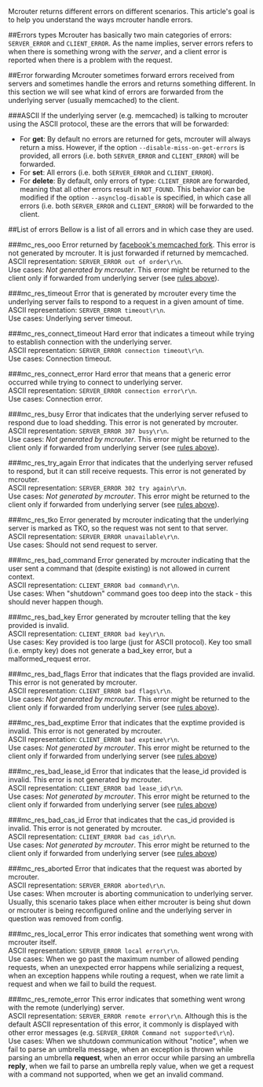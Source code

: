 Mcrouter returns different errors on different scenarios. This article's goal is to help you understand the ways mcrouter handle errors.

##Errors types
Mcrouter has basically two main categories of errors: `SERVER_ERROR` and `CLIENT_ERROR`. As the name implies, server errors refers to when there is something wrong with the _server_, and a client error is reported when there is a problem with the request.

##Error forwarding
Mcrouter sometimes forward errors received from servers and sometimes handle the errors and returns something different. In this section we will see what kind of errors are forwarded from the underlying server (usually memcached) to the client.

###ASCII
If the underlying server (e.g. memcached) is talking to mcrouter using the ASCII protocol, these are the errors that will be forwarded:
* For **get**: By default no errors are returned for gets, mcrouter will always return a miss. However, if the option `--disable-miss-on-get-errors` is provided, all errors (i.e. both `SERVER_ERROR` and `CLIENT_ERROR`) will be forwarded.  
* For **set**: All errors (i.e. both `SERVER_ERROR` and `CLIENT_ERROR`).  
* For **delete**: By default, only errors of type: `CLIENT_ERROR` are forwarded, meaning that all other errors result in `NOT_FOUND`. This behavior can be modified if the option `--asynclog-disable` is specified, in which case all errors (i.e. both `SERVER_ERROR` and `CLIENT_ERROR`) will be forwarded to the client.  
 
##List of errors
Bellow is a list of all errors and in which case they are used.

###mc_res_ooo
Error returned by [facebook's memcached fork](https://github.com/facebookarchive/memcached/blob/master/binary_sm.c#L58). This error is not generated by mcrouter. It is just forwarded if returned by memcached.  
ASCII representation: `SERVER_ERROR out of order\r\n`.  
Use cases: _Not generated by mcrouter_. This error might be returned to the client only if forwarded from underlying server (see [rules above](#error-forwarding)).

###mc_res_timeout
Error that is generated by mcrouter every time the underlying server fails to respond to a request in a given amount of time.  
ASCII representation: `SERVER_ERROR timeout\r\n`.  
Use cases: Underlying server timeout.

###mc_res_connect_timeout
Hard error that indicates a timeout while trying to establish connection with the underlying server.  
ASCII representation: `SERVER_ERROR connection timeout\r\n`.  
Use cases: Connection timeout.

###mc_res_connect_error
Hard error that means that a generic error occurred while trying to connect to underlying server.  
ASCII representation: `SERVER_ERROR connection error\r\n`.  
Use cases: Connection error.

###mc_res_busy
Error that indicates that the underlying server refused to respond due to load shedding. This error is not generated by mcrouter.  
ASCII representation: `SERVER_ERROR 307 busy\r\n`.  
Use cases: _Not generated by mcrouter_. This error might be returned to the client only if forwarded from underlying server (see [rules above](#error-forwarding)).

###mc_res_try_again
Error that indicates that the underlying server refused to respond, but it can still receive requests. This error is not generated by mcrouter.  
ASCII representation: `SERVER_ERROR 302 try again\r\n`.  
Use cases: _Not generated by mcrouter_. This error might be returned to the client only if forwarded from underlying server (see [rules above](#error-forwarding)).

###mc_res_tko
Error generated by mcrouter indicating that the underlying server is marked as TKO, so the request was not sent to that server.  
ASCII representation: `SERVER_ERROR unavailable\r\n`.  
Use cases: Should not send request to server.

###mc_res_bad_command
Error generated by mcrouter indicating that the user sent a command that (despite existing) is not allowed in current context.  
ASCII representation: `CLIENT_ERROR bad command\r\n`.  
Use cases: When "shutdown" command goes too deep into the stack - this should never happen though.

###mc_res_bad_key
Error generated by mcrouter telling that the key provided is invalid.  
ASCII representation: `CLIENT_ERROR bad key\r\n`.  
Use cases: Key provided is too large (just for ASCII protocol). Key too small (i.e. empty key) does not generate a bad_key error, but a malformed_request error.

###mc_res_bad_flags
Error that indicates that the flags provided are invalid. This error is not generated by mcrouter.  
ASCII representation: `CLIENT_ERROR bad flags\r\n`.  
Use cases: _Not generated by mcrouter_. This error might be returned to the client only if forwarded from underlying server (see [rules above](#error-forwarding)).

###mc_res_bad_exptime
Error that indicates that the exptime provided is invalid. This error is not generated by mcrouter.  
ASCII representation: `CLIENT_ERROR bad exptime\r\n`.  
Use cases: _Not generated by mcrouter_. This error might be returned to the client only if forwarded from underlying server (see [rules above](#error-forwarding))

###mc_res_bad_lease_id
Error that indicates that the lease_id provided is invalid. This error is not generated by mcrouter.  
ASCII representation: `CLIENT_ERROR bad lease_id\r\n`.  
Use cases: _Not generated by mcrouter_. This error might be returned to the client only if forwarded from underlying server (see [rules above](#error-forwarding))

###mc_res_bad_cas_id
Error that indicates that the cas_id provided is invalid. This error is not generated by mcrouter.  
ASCII representation: `CLIENT_ERROR bad cas_id\r\n`.  
Use cases: _Not generated by mcrouter_. This error might be returned to the client only if forwarded from underlying server (see [rules above](#error-forwarding))

###mc_res_aborted
Error that indicates that the request was aborted by mcrouter.  
ASCII representation: `SERVER_ERROR aborted\r\n`.  
Use cases: When mcrouter is aborting communication to underlying server. Usually, this scenario takes place when either mcrouter is being shut down or mcrouter is being reconfigured online and the underlying server in question was removed from config.

###mc_res_local_error
This error indicates that something went wrong with mcrouter itself.  
ASCII representation: `SERVER_ERROR local error\r\n`.  
Use cases: When we go past the maximum number of allowed pending requests, when an unexpected error happens while serializing a request, when an exception happens while routing a request, when we rate limit a request and when we fail to build the request.

###mc_res_remote_error
This error indicates that something went wrong with the remote (underlying) server.  
ASCII representation: `SERVER_ERROR remote error\r\n`. Although this is the default ASCII representation of this error, it commonly is displayed with other error messages (e.g. `SERVER_ERROR Command not supported\r\n`).  
Use cases: When we shutdown communication without "notice", when we fail to parse an umbrella message, when an exception is thrown while parsing an umbrella **request**, when an error occur while parsing an umbrella **reply**, when we fail to parse an umbrella reply value, when we get a request with a command not supported, when we get an invalid command.